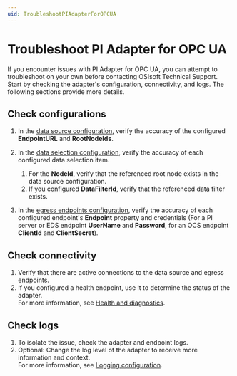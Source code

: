 ```yaml
---
uid: TroubleshootPIAdapterForOPCUA
---
```


# Troubleshoot PI Adapter for OPC UA

If you encounter issues with PI Adapter for OPC UA, you can attempt to troubleshoot on your own before contacting OSIsoft Technical Support. Start by checking the adapter's configuration, connectivity, and logs. The following sections provide more details.

## Check configurations

1. In the [data source configuration](xref:PIAdapterForOPCUADataSourceConfiguration), verify the accuracy of the configured **EndpointURL** and **RootNodeIds**.
2. In the [data selection configuration](xref:PIAdapterForOPCUADataSelectionConfiguration), verify the accuracy of each configured data selection item.

    1. For the **NodeId**, verify that the referenced root node exists in the data source configuration.
    2. If you configured **DataFilterId**, verify that the referenced data filter exists.

3. In the [egress endpoints configuration](xref:EgressEndpointsConfiguration), verify the accuracy of each configured endpoint's **Endpoint** property and credentials (For a PI server or EDS endpoint **UserName** and **Password**, for an OCS endpoint **ClientId** and **ClientSecret**).

## Check connectivity

1. Verify that there are active connections to the data source and egress endpoints.
2. If you configured a health endpoint, use it to determine the status of the adapter.<br>For more information, see [Health and diagnostics](xref:HealthAndDiagnostics).

## Check logs

1. To isolate the issue, check the adapter and endpoint logs.
2. Optional: Change the log level of the adapter to receive more information and context.<br>For more information, see [Logging configuration](xref:LoggingConfiguration).
